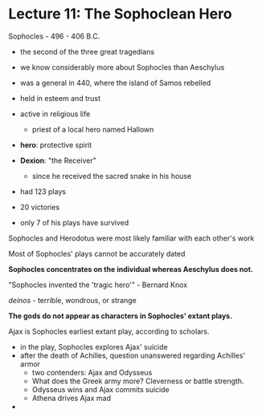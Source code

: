# Lecture 11: The Sophoclean Hero

Sophocles - 496 - 406 B.C.

- the second of the three great tragedians

- we know considerably more about Sophocles than Aeschylus
- was a general in 440, where the island of Samos rebelled
- held in esteem and trust
- active in religious life
  - priest of a local hero named Hallown
- **hero**: protective spirit
- **Dexion**: "the Receiver"
  - since he received the sacred snake in his house
- had 123 plays
- 20 victories
- only 7 of his plays have survived



Sophocles and Herodotus were most likely familiar with each other's work

Most of Sophocles' plays cannot be accurately dated

**Sophocles concentrates on the individual whereas Aeschylus does not.**

"Sophocles invented the 'tragic hero'" - Bernard Knox

*deinos* - terrible, wondrous, or strange

**The gods do not appear as characters in Sophocles' extant plays.**

Ajax is Sophocles earliest extant play, according to scholars.

- in the play, Sophocles explores Ajax' suicide
- after the death of Achilles, question unanswered regarding Achilles' armor
  - two contenders: Ajax and Odysseus
  - What does the Greek army more? Cleverness or battle strength.
  - Odysseus wins and Ajax commits suicide
  - Athena drives Ajax mad
- 